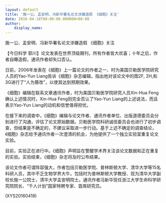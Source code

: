 ```yaml
---
layout: default
title: '施一公、孟安明、冯新华署名论文涉嫌造假 《细胞》关注'
date: 2016-04-18T00:00:00.000000+08:00
author:
    display_name: 
---
```


施一公、孟安明、冯新华署名论文涉嫌造假 《细胞》关注

【今日科学 郭川】论文发表在世界顶级期刊，所有作者皆大欢喜；十年之后，作者自曝造假，通讯作者却矢口否认。

日前，2006年发表在《细胞》上一篇论文的作者之一、时为美国贝勒医学院研究人员的Yao-Yun Liang告诉《细胞》杂志编辑，指出他对该论文中的图2F, 2H,和3G进行了“人为篡改”，以使其达到预期效果。

《细胞》编辑在联系文章通讯作者，时为美国贝勒医学院研究人员Xin-Hua Feng确认上述情况时，Xin-Hua Feng则完全否认了Yao-Yun Liang的上述说法，而且表示Yao-Yun Liang的动机和信誉值得担忧。

在接下来的调查中，《细胞》编辑与论文作者、通讯作者单位、出版道德委员会分别进行了沟通，评估了论文原始数据。贝勒医学院科研诚信委员会也进行了初步调查，但结果是不确定的，不建议采取进一步行动。基于上述不确定的调查结论，《细胞》杂志给予通讯作者一次澄清的机会，为他提供了一个独立实验室重复论文实验。

目前，实验正在进行中。《细胞》声明旨在警醒学术界关注该论文数据和正在重复的实验。实验结束，《细胞》杂志将及时公布结果。

该论文作者可谓阵容强大，作者包括贝勒医学院、普林斯顿大学、清华大学等15名科研人员，其中不乏生物学界大牛。包括时为普林斯顿大学教授、现为清华大学副校长施一公院士，清华大学孟安明院士。通讯作者冯新华现任浙江大学生命科学研究院院长、“千人计划”国家特聘专家、首席研究员。

(XYS20160418)

